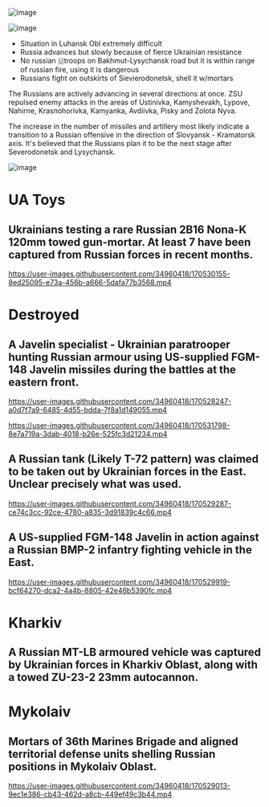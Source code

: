 ![image](https://user-images.githubusercontent.com/34960418/170534672-e3d9d6cb-7bf3-4c11-b8a9-6d3ef6b53236.png)

![image](https://user-images.githubusercontent.com/34960418/170534725-e2cc96dd-8346-412a-93f6-c134020a8d49.png)

- Situation in Luhansk Obl extremely difficult
- Russia advances but slowly because of fierce Ukrainian resistance
- No russian 🇺troops on Bakhmut-Lysychansk road but it is within range of russian  fire, using it is dangerous
- Russians fight on outskirts of Sievierodonetsk, shell it w/mortars

The Russians are actively advancing in several directions at once. ZSU repulsed enemy attacks in the areas of Ustinivka, Kamyshevakh, Lypove, Nahirne, Krasnohorivka, Kamyanka, Avdiivka, Pisky and Zolota Nyva.

The increase in the number of missiles and artillery most likely indicate a transition to a Russian offensive in the direction of Slovyansk - Kramatorsk axis. It's believed that the Russians plan it to be the next stage after Severodonetsk and Lysychansk.

![image](https://user-images.githubusercontent.com/34960418/170533340-55b0c7c9-10c5-45b2-981c-36a5a24511a0.png)



# UA Toys

## Ukrainians testing a rare Russian 2B16 Nona-K 120mm towed gun-mortar. At least 7 have been captured from Russian forces in recent months.

https://user-images.githubusercontent.com/34960418/170530155-8ed25095-e73a-456b-a666-5dafa77b3568.mp4


# Destroyed

## A Javelin specialist - Ukrainian paratrooper hunting Russian armour using US-supplied FGM-148 Javelin missiles during the battles at the eastern front.

https://user-images.githubusercontent.com/34960418/170528247-a0d7f7a9-6485-4d55-bdda-7f8a1d149055.mp4

https://user-images.githubusercontent.com/34960418/170531798-8e7a719a-3dab-4018-b26e-525fc3d21234.mp4


## A Russian tank (Likely T-72 pattern) was claimed to be taken out by Ukrainian forces in the East. Unclear precisely what was used.

https://user-images.githubusercontent.com/34960418/170529287-ce74c3cc-92ce-4780-a835-3d91839c4c66.mp4


## A US-supplied FGM-148 Javelin in action against a Russian BMP-2 infantry fighting vehicle in the East. 

https://user-images.githubusercontent.com/34960418/170529919-bcf64270-dca2-4a4b-8805-42e46b5390fc.mp4



# Kharkiv

## A Russian MT-LB armoured vehicle was captured by Ukrainian forces in Kharkiv Oblast, along with a towed ZU-23-2 23mm autocannon.


# Mykolaiv

## Mortars of 36th Marines Brigade and aligned territorial defense units shelling Russian positions in Mykolaiv Oblast. 

https://user-images.githubusercontent.com/34960418/170529013-9ec1e386-cb43-462d-a8cb-449ef49c3b44.mp4


